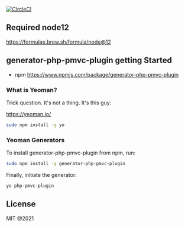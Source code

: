 [![CircleCI](https://circleci.com/gh/pmvc/generator-php-pmvc-plugin/tree/master.svg?style=svg)](https://circleci.com/gh/pmvc/generator-php-pmvc-plugin/tree/master)

## Required node12
https://formulae.brew.sh/formula/node@12

## generator-php-pmvc-plugin getting Started

   * npm https://www.npmjs.com/package/generator-php-pmvc-plugin

### What is Yeoman?

Trick question. It's not a thing. It's this guy:

https://yeoman.io/

```bash
sudo npm install -g yo
```

### Yeoman Generators

To install generator-php-pmvc-plugin from npm, run:

```bash
sudo npm install -g generator-php-pmvc-plugin
```

Finally, initiate the generator:

```bash
yo php-pmvc-plugin
```

## License

MIT @2021
